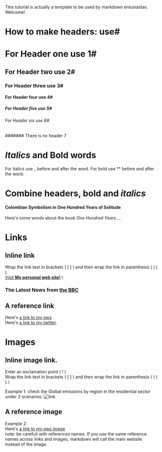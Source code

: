 This tutorial is actually a template to be used by markdown entusiastas. 
Welcome!

# How to make headers: use#

# For Header one use 1#
## For Header two use 2#
### For Header three use 3#
#### For Header four use 4#
##### For Header five use 5#
###### For Header six use 6#
####### There is no header 7

# _Italics_ and Bold words
For italics use _ before and after the word.
For bold use ** before and after the word.

# Combine headers, bold and _italics_
#### Colombian Symbolism in One Hundred Years of Solitude
Here's some words about the book _One Hundred Years..._.

# Links
## Inline link
Wrap the link text in brackets ( [ ] ) and then wrap the link in parenthesis ( ( ) ).\
[_Visit_ **My personal web site!**](https://www.diegomoya.me).\

### The Latest News from [the BBC](https://www.bbc.com/news)

## A reference link
Here's [a link to my pws][pws].\
Here's [a link to my twitter][twitter].

[pws]: https://www.diegomoya.me
[twitter]: https://twitter.com/dmoyaec

# Images
## Inline image link.
Enter an exclamation point ( ! )\
Wrap the link text in brackets ( [ ] ) and then wrap the link in parenthesis ( ( ) ).\

Example 1: check the Global emissions by region in the residential sector under 2 scenarios: ![link](https://diegomoya.me/wp-content/uploads/2022/06/Portfolio-1-Global-emissions-by-region-Residential-sector.jpeg)

## A reference image
Example 2:\
Here's [a link to my pws image][industry]\
note: be carefull with references names. If you use the same reference names across links and images, markdown will call the main website instead of the image.

[industry]: https://diegomoya.me/wp-content/uploads/2022/06/Portfolio-6-India-industry-sector-Data-analysis-scaled.jpg





